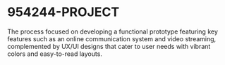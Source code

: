 # 954244-PROJECT
The process focused on developing a functional prototype featuring key features such as an online communication system and video streaming, complemented by UX/UI designs that cater to user needs with vibrant colors and easy-to-read layouts.
